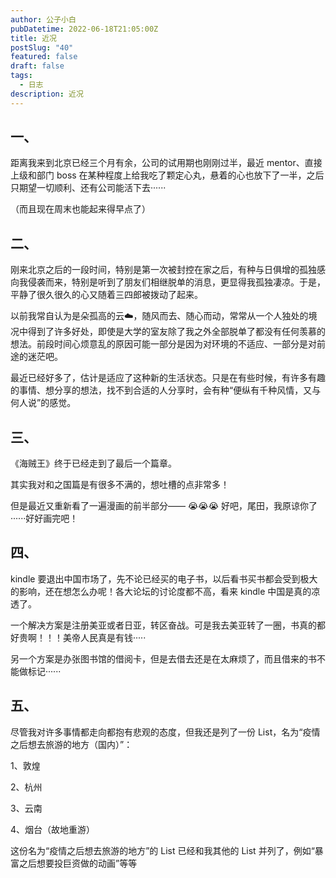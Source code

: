 ```yaml
---
author: 公子小白
pubDatetime: 2022-06-18T21:05:00Z
title: 近况
postSlug: "40"
featured: false
draft: false
tags:
  - 日志
description: 近况
---
```


## 一、

距离我来到北京已经三个月有余，公司的试用期也刚刚过半，最近 mentor、直接上级和部门 boss 在某种程度上给我吃了颗定心丸，悬着的心也放下了一半，之后只期望一切顺利、还有公司能活下去······

（而且现在周末也能起来得早点了）

## 二、

刚来北京之后的一段时间，特别是第一次被封控在家之后，有种与日俱增的孤独感向我侵袭而来，特别是听到了朋友们相继脱单的消息，更显得我孤独凄凉。于是，平静了很久很久的心又随着三四郎被拨动了起来。

以前我常自认为是朵孤高的云☁️，随风而去、随心而动，常常从一个人独处的境况中得到了许多好处，即使是大学的室友除了我之外全部脱单了都没有任何羡慕的想法。前段时间心烦意乱的原因可能一部分是因为对环境的不适应、一部分是对前途的迷茫吧。

最近已经好多了，估计是适应了这种新的生活状态。只是在有些时候，有许多有趣的事情、想分享的想法，找不到合适的人分享时，会有种“便纵有千种风情，又与何人说”的感觉。

## 三、

《海贼王》终于已经走到了最后一个篇章。

其实我对和之国篇是有很多不满的，想吐槽的点非常多！

但是最近又重新看了一遍漫画的前半部分—— 😭😭😭 好吧，尾田，我原谅你了······好好画完吧！

## 四、

kindle 要退出中国市场了，先不论已经买的电子书，以后看书买书都会受到极大的影响，还在想怎么办呢！各大论坛的讨论度都不高，看来 kindle 中国是真的凉透了。

一个解决方案是注册美亚或者日亚，转区奋战。可是我去美亚转了一圈，书真的都好贵啊！！！美帝人民真是有钱·····

另一个方案是办张图书馆的借阅卡，但是去借去还是在太麻烦了，而且借来的书不能做标记······

## 五、

尽管我对许多事情都走向都抱有悲观的态度，但我还是列了一份 List，名为“疫情之后想去旅游的地方（国内）”：

1、敦煌

2、杭州

3、云南

4、烟台（故地重游）

这份名为“疫情之后想去旅游的地方”的 List 已经和我其他的 List 并列了，例如“暴富之后想要投巨资做的动画”等等
